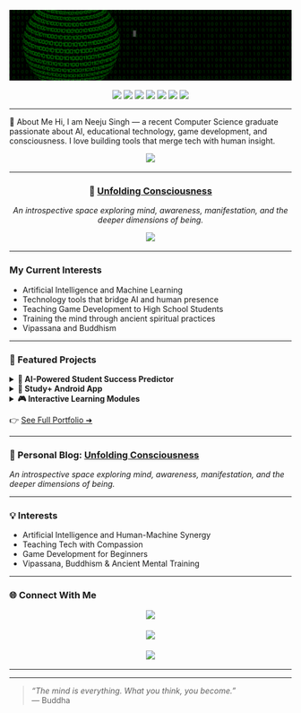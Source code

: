 
<p align="center">
  <img src="final.gif" alt="Welcome GIF">
</p>

<p align="center">
  <img src="https://img.shields.io/badge/Python-blue?style=for-the-badge&logo=python&logoColor=white"/>
  <img src="https://img.shields.io/badge/Java-007396?style=for-the-badge&logo=java&logoColor=white"/>
  <img src="https://img.shields.io/badge/Firebase-FFCA28?style=for-the-badge&logo=firebase&logoColor=black"/>
  <img src="https://img.shields.io/badge/React_Native-20232A?style=for-the-badge&logo=react&logoColor=61DAFB"/>
  <img src="https://img.shields.io/badge/Streamlit-FF4B4B?style=for-the-badge&logo=streamlit&logoColor=white"/>
  <img src="https://img.shields.io/badge/Tableau-E97627?style=for-the-badge&logo=tableau&logoColor=white"/>
  <img src="https://img.shields.io/badge/Git-F05032?style=for-the-badge&logo=git&logoColor=white"/>
</p>


---

🚀 About Me
Hi, I am Neeju Singh — a recent Computer Science graduate passionate about AI, educational technology, game development, and consciousness. I love building tools that merge tech with human insight.

<p align="center"> <a href="https://neejusingh.github.io/portfolio.html" target="_blank"> <img src="https://img.shields.io/badge/📁 Portfolio-View_My_Work-9cf?style=for-the-badge"/> </a> </p>

---

<h3 align="center">
  🧠 <a href="https://neejusingh.github.io/blog/" target="_blank"><strong>Unfolding Consciousness</strong></a>
</h3>
<p align="center">
  <em>An introspective space exploring mind, awareness, manifestation, and the deeper dimensions of being.</em>
</p>
<p align="center">
  <a href="https://neejusingh.github.io/blog/" target="_blank">
    <img src="https://img.shields.io/badge/Visit_Blog-Click_Here-blueviolet?style=for-the-badge"/>
  </a>
</p>

---
### My Current Interests

- Artificial Intelligence and Machine Learning  
- Technology tools that bridge AI and human presence
- Teaching Game Development to High School Students
- Training the mind through ancient spiritual practices
- Vipassana and Buddhism

---
### 📌 Featured Projects

<details>
<summary><b>🧠 AI-Powered Student Success Predictor</b></summary>
A machine learning tool to predict student outcomes and support personalized learning.
<br><br>
🔗 [GitHub Repository](https://github.com/NEEJUSINGH/student-success-predictor) · 📊 Python, Scikit-learn, Streamlit
</details>

<details>
<summary><b>📱 Study+ Android App</b></summary>
An app that helps students stay focused by locking distractions and providing parental/teacher dashboards.
<br><br>
🔗 [GitHub Repository](https://github.com/NEEJUSINGH/study-plus-app) · 🤖 Java, Firebase, Android Studio
</details>

<details>
<summary><b>🎮 Interactive Learning Modules</b></summary>
Beginner-friendly coding modules for high school students, including game development and web apps.
<br><br>
🔗 [View Project](https://github.com/NEEJUSINGH/space-invader-module) · 🕹️ Pygame, GitHub Pages
</details>

👉 [See Full Portfolio ➜](https://neejusingh.github.io/portfolio.html)

---

### 📖 Personal Blog: [Unfolding Consciousness](https://neejusingh.github.io/blog/)

<em>An introspective space exploring mind, awareness, manifestation, and the deeper dimensions of being.</em>

---

### 💡 Interests

- Artificial Intelligence and Human-Machine Synergy  
- Teaching Tech with Compassion  
- Game Development for Beginners  
- Vipassana, Buddhism & Ancient Mental Training

---

<p align="center">
  
### 🌐 Connect With Me

</p>
<p align="center">
  <a href="https://neejusingh.github.io/portfolio.html" target="_blank">
    <img src="https://img.shields.io/badge/🗂️ Portfolio-Click_Here-blue?style=for-the-badge"/>
  </a><br><br>
  
  
  
  <a href="mailto:neejusingh977@gmail.com" target="_blank">
    <img src="https://img.shields.io/badge/📩 Email-Contact_Me-success?style=for-the-badge"/>
  </a><br><br>
  
  <a href="https://www.linkedin.com/in/neejusingh/" target="_blank">
    <img src="https://img.shields.io/badge/🔗 LinkedIn-View_Profile-0A66C2?style=for-the-badge&logo=linkedin&logoColor=white"/>
  </a>
</p>



---

---


<blockquote>
  <p><em>“The mind is everything. What you think, you become.”</em><br>
  — Buddha</p>
</blockquote>
